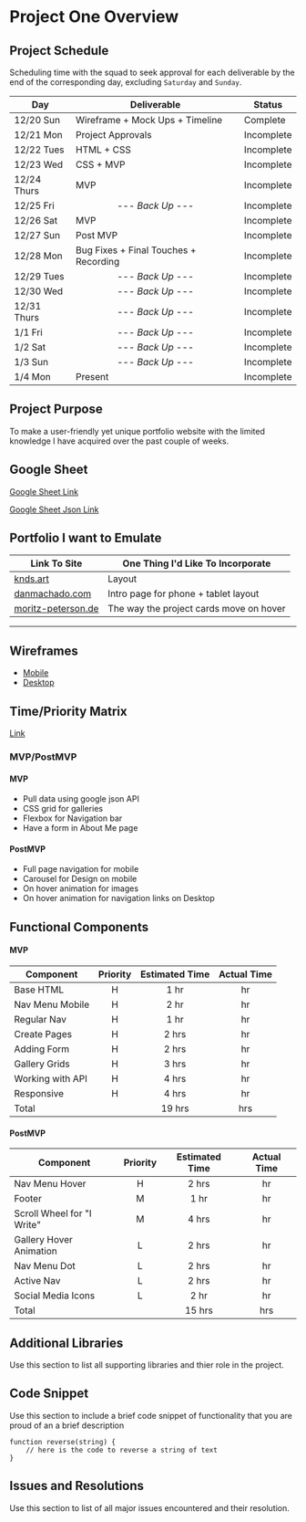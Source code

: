 # Project One Overview

## Project Schedule

Scheduling time with the squad to seek approval for each deliverable by the end of the corresponding day, excluding `Saturday` and `Sunday`.

| Day         | Deliverable                           | Status     |
| ----------- | ------------------------------------- | ---------- |
| 12/20 Sun   | Wireframe + Mock Ups + Timeline       | Complete   |
| 12/21 Mon   | Project Approvals                     | Incomplete |
| 12/22 Tues  | HTML + CSS                            | Incomplete |
| 12/23 Wed   | CSS + MVP                             | Incomplete |
| 12/24 Thurs | MVP                                   | Incomplete |
| 12/25 Fri   | <center>--- _Back Up_ ---</center>    | Incomplete |
| 12/26 Sat   | MVP                                   | Incomplete |
| 12/27 Sun   | Post MVP                              | Incomplete |
| 12/28 Mon   | Bug Fixes + Final Touches + Recording | Incomplete |
| 12/29 Tues  | <center>--- _Back Up_ ---</center>    | Incomplete |
| 12/30 Wed   | <center>--- _Back Up_ ---</center>    | Incomplete |
| 12/31 Thurs | <center>--- _Back Up_ ---</center>    | Incomplete |
| 1/1 Fri     | <center>--- _Back Up_ ---</center>    | Incomplete |
| 1/2 Sat     | <center>--- _Back Up_ ---</center>    | Incomplete |
| 1/3 Sun     | <center>--- _Back Up_ ---</center>    | Incomplete |
| 1/4 Mon     | Present                               | Incomplete |

## Project Purpose

To make a user-friendly yet unique portfolio website with the limited knowledge I have acquired over the past couple of weeks.

## Google Sheet

[Google Sheet Link](https://docs.google.com/spreadsheets/d/1ZYlV-gAMjH1KxIEfc24jhPFtLRe3hfE-3TcwIzMoh1o/edit#gid=0)

[Google Sheet Json Link](https://spreadsheets.google.com/feeds/list/1ZYlV-gAMjH1KxIEfc24jhPFtLRe3hfE-3TcwIzMoh1o/1/public/full?alt=json)

## Portfolio I want to Emulate

| Link To Site                                          | One Thing I'd Like To Incorporate       |
| ----------------------------------------------------- | --------------------------------------- |
| [knds.art](https://knds.art/fotos)                    | Layout                                  |
| [danmachado.com](https://www.danmachado.com/)         | Intro page for phone + tablet layout    |
| [moritz-peterson.de](https://www.moritz-petersen.de/) | The way the project cards move on hover |

---

## Wireframes

- [Mobile](https://res.cloudinary.com/kndshein/image/upload/v1608529418/Project%20One/Wireframe_Mobile_hc0x6n.png)
- [Desktop](https://res.cloudinary.com/kndshein/image/upload/v1608529417/Project%20One/Wireframe_Desktop_nty6eu.png)

## Time/Priority Matrix

[Link](https://res.cloudinary.com/kndshein/image/upload/v1608530762/Project%20One/Time_Priority_Matrix_etdndl.png)

### MVP/PostMVP

#### MVP

- Pull data using google json API
- CSS grid for galleries
- Flexbox for Navigation bar
- Have a form in About Me page

#### PostMVP

- Full page navigation for mobile
- Carousel for Design on mobile
- On hover animation for images
- On hover animation for navigation links on Desktop

## Functional Components

#### MVP

| Component        | Priority | Estimated Time | Actual Time |
| ---------------- | :------: | :------------: | :---------: |
| Base HTML        |    H     |      1 hr      |     hr      |
| Nav Menu Mobile  |    H     |      2 hr      |     hr      |
| Regular Nav      |    H     |      1 hr      |     hr      |
| Create Pages     |    H     |     2 hrs      |     hr      |
| Adding Form      |    H     |     2 hrs      |     hr      |
| Gallery Grids    |    H     |     3 hrs      |     hr      |
| Working with API |    H     |     4 hrs      |     hr      |
| Responsive       |    H     |     4 hrs      |     hr      |
| Total            |          |     19 hrs     |     hrs     |

#### PostMVP

| Component                  | Priority | Estimated Time | Actual Time |
| -------------------------- | :------: | :------------: | :---------: |
| Nav Menu Hover             |    H     |     2 hrs      |     hr      |
| Footer                     |    M     |      1 hr      |     hr      |
| Scroll Wheel for "I Write" |    M     |     4 hrs      |     hr      |
| Gallery Hover Animation    |    L     |     2 hrs      |     hr      |
| Nav Menu Dot               |    L     |     2 hrs      |     hr      |
| Active Nav                 |    L     |     2 hrs      |     hr      |
| Social Media Icons         |    L     |      2 hr      |     hr      |
| Total                      |          |     15 hrs     |     hrs     |

## Additional Libraries

Use this section to list all supporting libraries and thier role in the project.

## Code Snippet

Use this section to include a brief code snippet of functionality that you are proud of an a brief description

```
function reverse(string) {
	// here is the code to reverse a string of text
}
```

## Issues and Resolutions

Use this section to list of all major issues encountered and their resolution.
